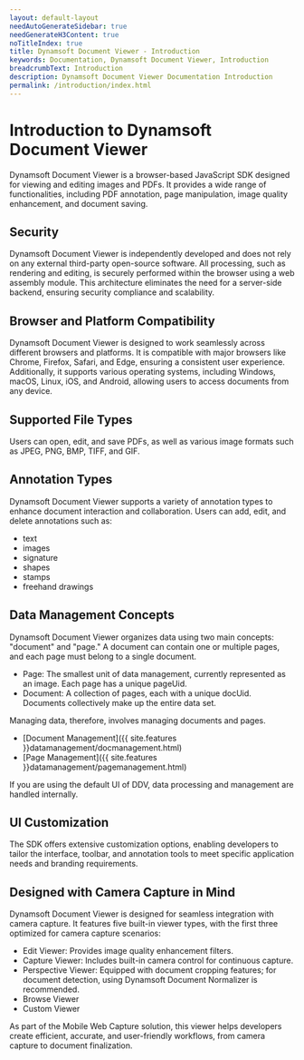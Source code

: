 ```yaml
---
layout: default-layout
needAutoGenerateSidebar: true
needGenerateH3Content: true
noTitleIndex: true
title: Dynamsoft Document Viewer - Introduction
keywords: Documentation, Dynamsoft Document Viewer, Introduction
breadcrumbText: Introduction
description: Dynamsoft Document Viewer Documentation Introduction
permalink: /introduction/index.html
---
```


# Introduction to Dynamsoft Document Viewer

Dynamsoft Document Viewer is a browser-based JavaScript SDK designed for viewing and editing images and PDFs. It provides a wide range of functionalities, including PDF annotation, page manipulation, image quality enhancement, and document saving. 

## Security

Dynamsoft Document Viewer is independently developed and does not rely on any external third-party open-source software. All processing, such as rendering and editing, is securely performed within the browser using a web assembly module. This architecture eliminates the need for a server-side backend, ensuring security compliance and scalability. 





## Browser and Platform Compatibility

Dynamsoft Document Viewer is designed to work seamlessly across different browsers and platforms. It is compatible with major browsers like Chrome, Firefox, Safari, and Edge, ensuring a consistent user experience. Additionally, it supports various operating systems, including Windows, macOS, Linux, iOS, and Android, allowing users to access documents from any device.

## Supported File Types

Users can open, edit, and save PDFs, as well as various image formats such as JPEG, PNG, BMP, TIFF, and GIF. 


## Annotation Types

Dynamsoft Document Viewer supports a variety of annotation types to enhance document interaction and collaboration. Users can add, edit, and delete annotations such as: 

* text
* images
* signature
* shapes 
* stamps 
* freehand drawings

## Data Management Concepts

Dynamsoft Document Viewer organizes data using two main concepts: "document" and "page." A document can contain one or multiple pages, and each page must belong to a single document.

* Page: The smallest unit of data management, currently represented as an image. Each page has a unique pageUid.
* Document: A collection of pages, each with a unique docUid. Documents collectively make up the entire data set.

Managing data, therefore, involves managing documents and pages.

* [Document Management]({{ site.features }}datamanagement/docmanagement.html)
* [Page Management]({{ site.features }}datamanagement/pagemanagement.html)

If you are using the default UI of DDV, data processing and management are handled internally.

## UI Customization

The SDK offers extensive customization options, enabling developers to tailor the interface, toolbar, and annotation tools to meet specific application needs and branding requirements.

## Designed with Camera Capture in Mind

Dynamsoft Document Viewer is designed for seamless integration with camera capture. It features five built-in viewer types, with the first three optimized for camera capture scenarios:

* Edit Viewer: Provides image quality enhancement filters.
* Capture Viewer: Includes built-in camera control for continuous capture.
* Perspective Viewer: Equipped with document cropping features; for document detection, using Dynamsoft Document Normalizer is recommended.
* Browse Viewer
* Custom Viewer

As part of the Mobile Web Capture solution, this viewer helps developers create efficient, accurate, and user-friendly workflows, from camera capture to document finalization.







